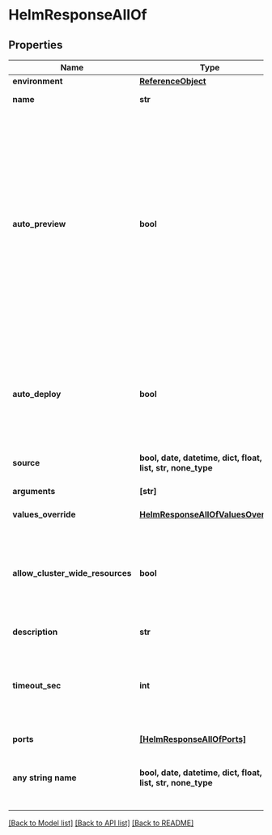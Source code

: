 # HelmResponseAllOf


## Properties
Name | Type | Description | Notes
------------ | ------------- | ------------- | -------------
**environment** | [**ReferenceObject**](ReferenceObject.md) |  | 
**name** | **str** | name is case insensitive | 
**auto_preview** | **bool** | Indicates if the &#39;environment preview option&#39; is enabled.   If enabled, a preview environment will be automatically cloned when &#x60;/preview&#x60; endpoint is called.   If not specified, it takes the value of the &#x60;auto_preview&#x60; property from the associated environment.  | 
**auto_deploy** | **bool** | Specify if the service will be automatically updated after receiving a new image tag or a new commit according to the source type.  | 
**source** | **bool, date, datetime, dict, float, int, list, str, none_type** |  | 
**arguments** | **[str]** | The extra arguments to pass to helm | 
**values_override** | [**HelmResponseAllOfValuesOverride**](HelmResponseAllOfValuesOverride.md) |  | 
**allow_cluster_wide_resources** | **bool** | If we should allow the chart to deploy object outside his specified namespace. Setting this flag to true, requires special rights  | defaults to False
**description** | **str** |  | [optional] 
**timeout_sec** | **int** | Maximum number of seconds allowed for helm to run before killing it and mark it as failed  | [optional]  if omitted the server will use the default value of 600
**ports** | [**[HelmResponseAllOfPorts]**](HelmResponseAllOfPorts.md) |  | [optional] 
**any string name** | **bool, date, datetime, dict, float, int, list, str, none_type** | any string name can be used but the value must be the correct type | [optional]

[[Back to Model list]](../README.md#documentation-for-models) [[Back to API list]](../README.md#documentation-for-api-endpoints) [[Back to README]](../README.md)


